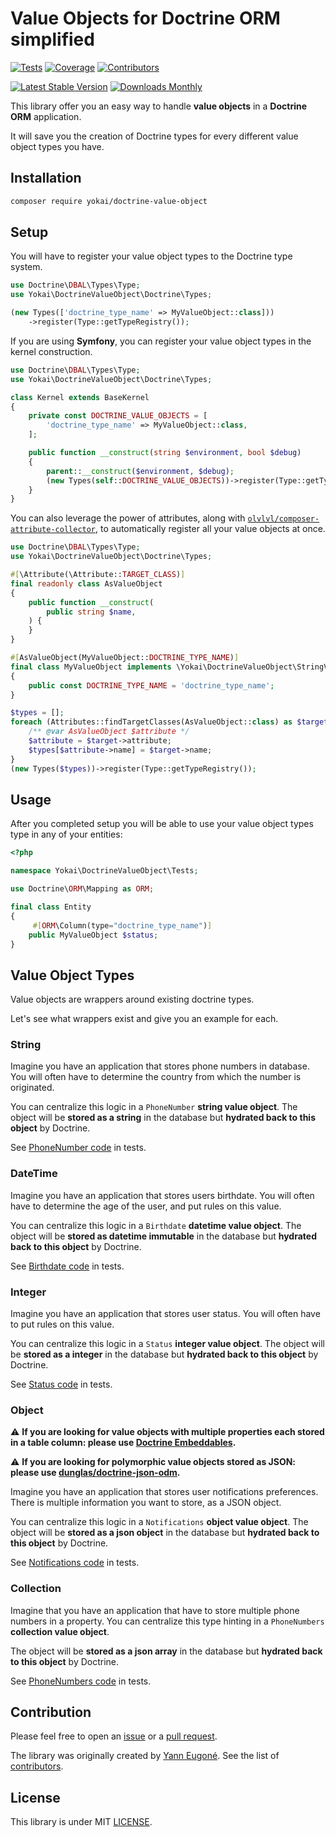# Value Objects for Doctrine ORM simplified

[![Tests](https://img.shields.io/github/actions/workflow/status/yokai-php/doctrine-value-object/tests.yml?branch=main&style=flat-square&label=tests)](https://github.com/yokai-php/doctrine-value-object/actions)
[![Coverage](https://img.shields.io/codecov/c/github/yokai-php/doctrine-value-object?style=flat-square)](https://codecov.io/gh/yokai-php/doctrine-value-object)
[![Contributors](https://img.shields.io/github/contributors/yokai-php/doctrine-value-object?style=flat-square)](https://github.com/yokai-php/doctrine-value-object/graphs/contributors)

[![Latest Stable Version](https://img.shields.io/packagist/v/yokai/doctrine-value-object?style=flat-square)](https://packagist.org/packages/yokai/doctrine-value-object)
[![Downloads Monthly](https://img.shields.io/packagist/dm/yokai/doctrine-value-object?style=flat-square)](https://packagist.org/packages/yokai/doctrine-value-object/stats)

This library offer you an easy way to handle **value objects** in a **Doctrine ORM** application.

It will save you the creation of Doctrine types for every different value object types you have.


## Installation

```bash
composer require yokai/doctrine-value-object
```


## Setup

You will have to register your value object types to the Doctrine type system.

```php
use Doctrine\DBAL\Types\Type;
use Yokai\DoctrineValueObject\Doctrine\Types;

(new Types(['doctrine_type_name' => MyValueObject::class]))
    ->register(Type::getTypeRegistry());
```

If you are using **Symfony**, you can register your value object types in the kernel construction.

```php
use Doctrine\DBAL\Types\Type;
use Yokai\DoctrineValueObject\Doctrine\Types;

class Kernel extends BaseKernel
{
    private const DOCTRINE_VALUE_OBJECTS = [
        'doctrine_type_name' => MyValueObject::class,
    ];

    public function __construct(string $environment, bool $debug)
    {
        parent::__construct($environment, $debug);
        (new Types(self::DOCTRINE_VALUE_OBJECTS))->register(Type::getTypeRegistry());
    }
}
```

You can also leverage the power of attributes, 
along with [`olvlvl/composer-attribute-collector`](https://github.com/olvlvl/composer-attribute-collector), 
to automatically register all your value objects at once.

```php
use Doctrine\DBAL\Types\Type;
use Yokai\DoctrineValueObject\Doctrine\Types;

#[\Attribute(\Attribute::TARGET_CLASS)]
final readonly class AsValueObject
{
    public function __construct(
        public string $name,
    ) {
    }
}

#[AsValueObject(MyValueObject::DOCTRINE_TYPE_NAME)]
final class MyValueObject implements \Yokai\DoctrineValueObject\StringValueObject
{
    public const DOCTRINE_TYPE_NAME = 'doctrine_type_name';
}

$types = [];
foreach (Attributes::findTargetClasses(AsValueObject::class) as $target) {
    /** @var AsValueObject $attribute */
    $attribute = $target->attribute;
    $types[$attribute->name] = $target->name;
}
(new Types($types))->register(Type::getTypeRegistry());
```


## Usage

After you completed setup you will be able to use your value object types type in any of your entities:

```php
<?php

namespace Yokai\DoctrineValueObject\Tests;

use Doctrine\ORM\Mapping as ORM;

final class Entity
{
     #[ORM\Column(type="doctrine_type_name")]
    public MyValueObject $status;
}
```


## Value Object Types

Value objects are wrappers around existing doctrine types.

Let's see what wrappers exist and give you an example for each.

### String

Imagine you have an application that stores phone numbers in database.
You will often have to determine the country from which the number is originated.

You can centralize this logic in a `PhoneNumber` **string value object**.
The object will be **stored as a string** in the database but **hydrated back to this object** by Doctrine.

See [PhoneNumber code](tests/PhoneNumber.php) in tests.


### DateTime

Imagine you have an application that stores users birthdate.
You will often have to determine the age of the user, and put rules on this value.

You can centralize this logic in a `Birthdate` **datetime value object**.
The object will be **stored as datetime immutable** in the database but **hydrated back to this object** by Doctrine.

See [Birthdate code](tests/Birthdate.php) in tests.


### Integer

Imagine you have an application that stores user status.
You will often have to put rules on this value.

You can centralize this logic in a `Status` **integer value object**.
The object will be **stored as a integer** in the database but **hydrated back to this object** by Doctrine.

See [Status code](tests/Status.php) in tests.


### Object

:warning: **If you are looking for value objects with multiple properties each stored in a table column:
please use [Doctrine Embeddables](https://www.doctrine-project.org/projects/doctrine-orm/en/latest/tutorials/embeddables.html).**

:warning: **If you are looking for polymorphic value objects stored as JSON:
please use [dunglas/doctrine-json-odm](https://github.com/dunglas/doctrine-json-odm).**

Imagine you have an application that stores user notifications preferences.
There is multiple information you want to store, as a JSON object.

You can centralize this logic in a `Notifications` **object value object**.
The object will be **stored as a json object** in the database but **hydrated back to this object** by Doctrine.

See [Notifications code](tests/Notifications.php) in tests.


### Collection

Imagine that you have an application that have to store multiple phone numbers in a property.
You can centralize this type hinting in a `PhoneNumbers` **collection value object**.

The object will be **stored as a json array** in the database but **hydrated back to this object** by Doctrine.

See [PhoneNumbers code](tests/PhoneNumbers.php) in tests.


## Contribution

Please feel free to open an [issue](https://github.com/yokai-php/doctrine-value-object/issues)
or a [pull request](https://github.com/yokai-php/doctrine-value-object/pulls).

The library was originally created by [Yann Eugoné](https://github.com/yann-eugone).
See the list of [contributors](https://github.com/yokai-php/doctrine-value-object/contributors).


## License

This library is under MIT [LICENSE](LICENSE).
